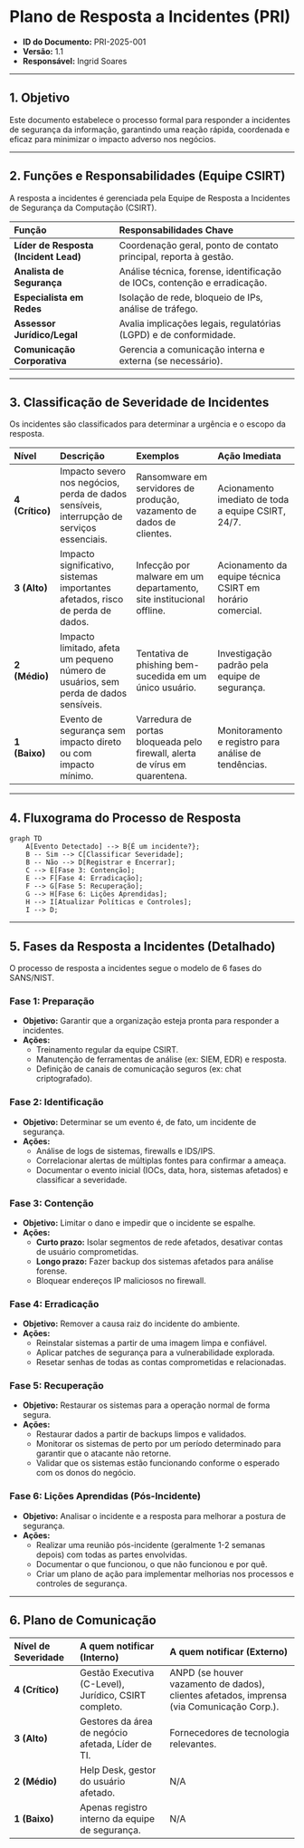 # Plano de Resposta a Incidentes (PRI)

- **ID do Documento:** PRI-2025-001
- **Versão:** 1.1
- **Responsável:** Ingrid Soares

---

## 1. Objetivo

Este documento estabelece o processo formal para responder a incidentes de segurança da informação, garantindo uma reação rápida, coordenada e eficaz para minimizar o impacto adverso nos negócios.

---

## 2. Funções e Responsabilidades (Equipe CSIRT)

A resposta a incidentes é gerenciada pela Equipe de Resposta a Incidentes de Segurança da Computação (CSIRT).

| Função | Responsabilidades Chave |
| :--- | :--- |
| **Líder de Resposta (Incident Lead)** | Coordenação geral, ponto de contato principal, reporta à gestão. |
| **Analista de Segurança** | Análise técnica, forense, identificação de IOCs, contenção e erradicação. |
| **Especialista em Redes** | Isolação de rede, bloqueio de IPs, análise de tráfego. |
| **Assessor Jurídico/Legal** | Avalia implicações legais, regulatórias (LGPD) e de conformidade. |
| **Comunicação Corporativa** | Gerencia a comunicação interna e externa (se necessário). |

---

## 3. Classificação de Severidade de Incidentes

Os incidentes são classificados para determinar a urgência e o escopo da resposta.

| Nível | Descrição | Exemplos | Ação Imediata |
| :--- | :--- | :--- | :--- |
| **4 (Crítico)** | Impacto severo nos negócios, perda de dados sensíveis, interrupção de serviços essenciais. | Ransomware em servidores de produção, vazamento de dados de clientes. | Acionamento imediato de toda a equipe CSIRT, 24/7. |
| **3 (Alto)** | Impacto significativo, sistemas importantes afetados, risco de perda de dados. | Infecção por malware em um departamento, site institucional offline. | Acionamento da equipe técnica CSIRT em horário comercial. |
| **2 (Médio)** | Impacto limitado, afeta um pequeno número de usuários, sem perda de dados sensíveis. | Tentativa de phishing bem-sucedida em um único usuário. | Investigação padrão pela equipe de segurança. |
| **1 (Baixo)** | Evento de segurança sem impacto direto ou com impacto mínimo. | Varredura de portas bloqueada pelo firewall, alerta de vírus em quarentena. | Monitoramento e registro para análise de tendências. |

---

## 4. Fluxograma do Processo de Resposta

```mermaid
graph TD
    A[Evento Detectado] --> B{É um incidente?};
    B -- Sim --> C[Classificar Severidade];
    B -- Não --> D[Registrar e Encerrar];
    C --> E[Fase 3: Contenção];
    E --> F[Fase 4: Erradicação];
    F --> G[Fase 5: Recuperação];
    G --> H[Fase 6: Lições Aprendidas];
    H --> I[Atualizar Políticas e Controles];
    I --> D;
```

---

## 5. Fases da Resposta a Incidentes (Detalhado)

O processo de resposta a incidentes segue o modelo de 6 fases do SANS/NIST.

### Fase 1: Preparação
- **Objetivo:** Garantir que a organização esteja pronta para responder a incidentes.
- **Ações:**
  - Treinamento regular da equipe CSIRT.
  - Manutenção de ferramentas de análise (ex: SIEM, EDR) e resposta.
  - Definição de canais de comunicação seguros (ex: chat criptografado).

### Fase 2: Identificação
- **Objetivo:** Determinar se um evento é, de fato, um incidente de segurança.
- **Ações:**
  - Análise de logs de sistemas, firewalls e IDS/IPS.
  - Correlacionar alertas de múltiplas fontes para confirmar a ameaça.
  - Documentar o evento inicial (IOCs, data, hora, sistemas afetados) e classificar a severidade.

### Fase 3: Contenção
- **Objetivo:** Limitar o dano e impedir que o incidente se espalhe.
- **Ações:**
  - **Curto prazo:** Isolar segmentos de rede afetados, desativar contas de usuário comprometidas.
  - **Longo prazo:** Fazer backup dos sistemas afetados para análise forense.
  - Bloquear endereços IP maliciosos no firewall.

### Fase 4: Erradicação
- **Objetivo:** Remover a causa raiz do incidente do ambiente.
- **Ações:**
  - Reinstalar sistemas a partir de uma imagem limpa e confiável.
  - Aplicar patches de segurança para a vulnerabilidade explorada.
  - Resetar senhas de todas as contas comprometidas e relacionadas.

### Fase 5: Recuperação
- **Objetivo:** Restaurar os sistemas para a operação normal de forma segura.
- **Ações:**
  - Restaurar dados a partir de backups limpos e validados.
  - Monitorar os sistemas de perto por um período determinado para garantir que o atacante não retorne.
  - Validar que os sistemas estão funcionando conforme o esperado com os donos do negócio.

### Fase 6: Lições Aprendidas (Pós-Incidente)
- **Objetivo:** Analisar o incidente e a resposta para melhorar a postura de segurança.
- **Ações:**
  - Realizar uma reunião pós-incidente (geralmente 1-2 semanas depois) com todas as partes envolvidas.
  - Documentar o que funcionou, o que não funcionou e por quê.
  - Criar um plano de ação para implementar melhorias nos processos e controles de segurança.

---

## 6. Plano de Comunicação

| Nível de Severidade | A quem notificar (Interno) | A quem notificar (Externo) |
| :--- | :--- | :--- |
| **4 (Crítico)** | Gestão Executiva (C-Level), Jurídico, CSIRT completo. | ANPD (se houver vazamento de dados), clientes afetados, imprensa (via Comunicação Corp.). |
| **3 (Alto)** | Gestores da área de negócio afetada, Líder de TI. | Fornecedores de tecnologia relevantes. |
| **2 (Médio)** | Help Desk, gestor do usuário afetado. | N/A |
| **1 (Baixo)** | Apenas registro interno da equipe de segurança. | N/A |
